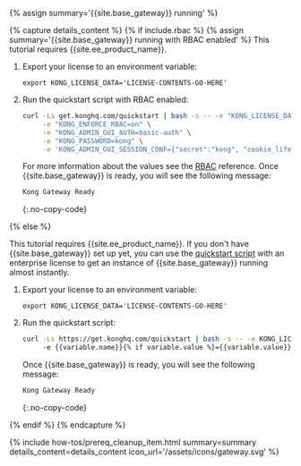 {% assign summary='{{site.base_gateway}} running' %}

{% capture details_content %}
{% if include.rbac %}
{% assign summary='{{site.base_gateway}} running with RBAC enabled' %}
This tutorial requires {{site.ee_product_name}}.
1. Export your license to an environment variable:

    ```
    export KONG_LICENSE_DATA='LICENSE-CONTENTS-GO-HERE'
    ```

2. Run the quickstart script with RBAC enabled:

    ```bash
    curl -Ls get.konghq.com/quickstart | bash -s -- -e "KONG_LICENSE_DATA" \
         -e "KONG_ENFORCE_RBAC=on" \
         -e "KONG_ADMIN_GUI_AUTH=basic-auth" \
         -e "KONG_PASSWORD=kong" \
         -e 'KONG_ADMIN_GUI_SESSION_CONF={"secret":"kong", "cookie_lifetime":300000, "cookie_renew":200000, "cookie_name":"kong_cookie", "cookie_secure":false, "cookie_samesite": "off"}'
    ```
    For more information about the values see the [RBAC](/gateway/entities/rbac/) reference.
    Once {{site.base_gateway}} is ready, you will see the following message:
    ```bash
    Kong Gateway Ready
    ```
    {:.no-copy-code}


{% else %}

This tutorial requires {{site.ee_product_name}}.
If you don't have {{site.base_gateway}} set up yet, you can use the
[quickstart script](https://get.konghq.com/quickstart) with an enterprise license
to get an instance of {{site.base_gateway}} running almost instantly.

1. Export your license to an environment variable:

    ```
    export KONG_LICENSE_DATA='LICENSE-CONTENTS-GO-HERE'
    ```

2. Run the quickstart script:

    ```bash
    curl -Ls https://get.konghq.com/quickstart | bash -s -- -e KONG_LICENSE_DATA {% if include.env_variables %}\{% endif %}{% for variable in include.env_variables %}
         -e {{variable.name}}{% if variable.value %}={{variable.value}}{% endif %}{% unless forloop.last %} \{% endunless %}{% endfor %}
    ```

    Once {{site.base_gateway}} is ready, you will see the following message:
    ```bash
    Kong Gateway Ready
    ```
    {:.no-copy-code}

{% endif %}
{% endcapture %}


{% include how-tos/prereq_cleanup_item.html summary=summary details_content=details_content icon_url='/assets/icons/gateway.svg' %}